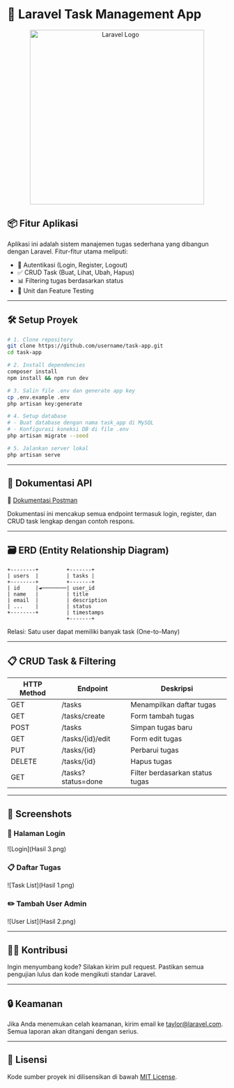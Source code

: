 # 📝 Laravel Task Management App

<p align="center">
  <a href="https://laravel.com" target="_blank">
    <img src="https://raw.githubusercontent.com/laravel/art/master/logo-lockup/5%20SVG/2%20CMYK/1%20Full%20Color/laravel-logolockup-cmyk-red.svg" width="400" alt="Laravel Logo">
  </a>
</p>

## 📦 Fitur Aplikasi

Aplikasi ini adalah sistem manajemen tugas sederhana yang dibangun dengan Laravel. Fitur-fitur utama meliputi:

- 🔐 Autentikasi (Login, Register, Logout)
- ✅ CRUD Task (Buat, Lihat, Ubah, Hapus)
- 📊 Filtering tugas berdasarkan status
- 🧪 Unit dan Feature Testing

---

## 🛠️ Setup Proyek

```bash
# 1. Clone repository
git clone https://github.com/username/task-app.git
cd task-app

# 2. Install dependencies
composer install
npm install && npm run dev

# 3. Salin file .env dan generate app key
cp .env.example .env
php artisan key:generate

# 4. Setup database
# - Buat database dengan nama task_app di MySQL
# - Konfigurasi koneksi DB di file .env
php artisan migrate --seed

# 5. Jalankan server lokal
php artisan serve
```

---

## 🧾 Dokumentasi API

🔗 [Dokumentasi Postman](https://documenter.getpostman.com/view/14406697/2sB2qUoQg7)

Dokumentasi ini mencakup semua endpoint termasuk login, register, dan CRUD task lengkap dengan contoh respons.

---

## 🗃️ ERD (Entity Relationship Diagram)

```
+--------+         +-------+
| users  |         | tasks |
+--------+         +-------+
| id     |◄────────| user_id
| name   |         | title
| email  |         | description
| ...    |         | status
+--------+         | timestamps
                   +-------+
```

Relasi: Satu user dapat memiliki banyak task (One-to-Many)

---

## 📋 CRUD Task & Filtering

| HTTP Method | Endpoint           | Deskripsi                        |
|-------------|--------------------|----------------------------------|
| GET         | /tasks             | Menampilkan daftar tugas         |
| GET         | /tasks/create      | Form tambah tugas                |
| POST        | /tasks             | Simpan tugas baru                |
| GET         | /tasks/{id}/edit   | Form edit tugas                  |
| PUT         | /tasks/{id}        | Perbarui tugas                   |
| DELETE      | /tasks/{id}        | Hapus tugas                      |
| GET         | /tasks?status=done | Filter berdasarkan status tugas  |

---

## 📸 Screenshots

### 🔐 Halaman Login

![Login](Hasil 3.png)

### 📋 Daftar Tugas

![Task List](Hasil 1.png)

### ✏️ Tambah User Admin

![User List](Hasil 2.png)

---

## 👨‍💻 Kontribusi

Ingin menyumbang kode? Silakan kirim pull request. Pastikan semua pengujian lulus dan kode mengikuti standar Laravel.

---

## 🔒 Keamanan

Jika Anda menemukan celah keamanan, kirim email ke [taylor@laravel.com](mailto:taylor@laravel.com). Semua laporan akan ditangani dengan serius.

---

## 📄 Lisensi

Kode sumber proyek ini dilisensikan di bawah [MIT License](https://opensource.org/licenses/MIT).
